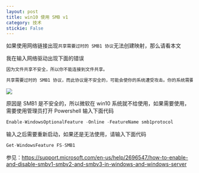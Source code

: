 ```yaml
---
layout: post
title: win10 使用 SMB v1 
category: 技术 
stickie: False
---
```


如果使用网络链接出现`共享需要过时的 SMB1 协议`无法创建映射，那么请看本文

<!--more-->
<!-- csdn -->

我在输入网络驱动出现下面的错误

```csharp
因为文件共享不安全，所以你不能连接到文件共享。

共享需要过时的 SMB1 协议，而此协议是不安全的，可能会使你的系统遭受攻击。你的系统需要 SMB2 或更高版本。
```

![](http://7xqpl8.com1.z0.glb.clouddn.com/34fdad35-5dfe-a75b-2b4b-8c5e313038e2%2F201818172624.jpg)

原因是 SMB1 是不安全的，所以微软在 win10 系统就不给使用，如果需要使用，需要使用管理员打开 Powershell 输入下面代码

```csharp
Enable-WindowsOptionalFeature -Online -FeatureName smb1protocol
```

输入之后需要重新启动，如果还是无法使用，请输入下面代码

```csharp
Get-WindowsFeature FS-SMB1
```


参见：https://support.microsoft.com/en-us/help/2696547/how-to-enable-and-disable-smbv1-smbv2-and-smbv3-in-windows-and-windows-server


